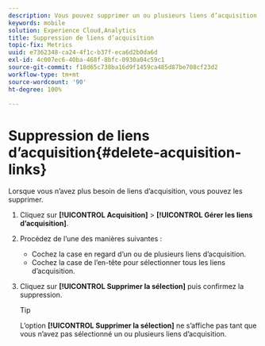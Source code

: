 ```yaml
---
description: Vous pouvez supprimer un ou plusieurs liens d’acquisition s’ils ne sont plus nécessaires.
keywords: mobile
solution: Experience Cloud,Analytics
title: Suppression de liens d’acquisition
topic-fix: Metrics
uuid: e7362348-ca24-4f1c-b37f-eca6d2b0da6d
exl-id: 4c007ec6-40ba-468f-8bfc-0930a04c59c1
source-git-commit: f18d65c738ba16d9f1459ca485d87be708cf23d2
workflow-type: tm+mt
source-wordcount: '90'
ht-degree: 100%

---
```


# Suppression de liens d’acquisition{#delete-acquisition-links}

Lorsque vous n’avez plus besoin de liens d’acquisition, vous pouvez les supprimer.

1. Cliquez sur **[!UICONTROL Acquisition]** > **[!UICONTROL Gérer les liens d’acquisition]**.
1. Procédez de l’une des manières suivantes :

   * Cochez la case en regard d’un ou de plusieurs liens d’acquisition.
   * Cochez la case de l’en-tête pour sélectionner tous les liens d’acquisition.

1. Cliquez sur **[!UICONTROL Supprimer la sélection]** puis confirmez la suppression.

   >[!TIP]
   >
   >L’option **[!UICONTROL Supprimer la sélection]** ne s’affiche pas tant que vous n’avez pas sélectionné un ou plusieurs liens d’acquisition.

